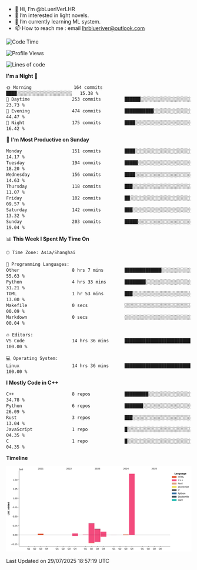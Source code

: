 - 👋 Hi, I’m @bLueriVerLHR
- 👀 I’m interested in light novels.
- 🌱 I’m currently learning ML system.
- 📫 How to reach me : email lhrblueriver@outlook.com

<!--START_SECTION:waka-->
![Code Time](http://img.shields.io/badge/Code%20Time-401%20hrs%2028%20mins-blue)

![Profile Views](http://img.shields.io/badge/Profile%20Views-0-blue)

![Lines of code](https://img.shields.io/badge/From%20Hello%20World%20I%27ve%20Written-2.3%20million%20lines%20of%20code-blue)

**I'm a Night 🦉** 

```text
🌞 Morning                164 commits         ████░░░░░░░░░░░░░░░░░░░░░   15.38 % 
🌆 Daytime                253 commits         ██████░░░░░░░░░░░░░░░░░░░   23.73 % 
🌃 Evening                474 commits         ███████████░░░░░░░░░░░░░░   44.47 % 
🌙 Night                  175 commits         ████░░░░░░░░░░░░░░░░░░░░░   16.42 % 
```
📅 **I'm Most Productive on Sunday** 

```text
Monday                   151 commits         ████░░░░░░░░░░░░░░░░░░░░░   14.17 % 
Tuesday                  194 commits         █████░░░░░░░░░░░░░░░░░░░░   18.20 % 
Wednesday                156 commits         ████░░░░░░░░░░░░░░░░░░░░░   14.63 % 
Thursday                 118 commits         ███░░░░░░░░░░░░░░░░░░░░░░   11.07 % 
Friday                   102 commits         ██░░░░░░░░░░░░░░░░░░░░░░░   09.57 % 
Saturday                 142 commits         ███░░░░░░░░░░░░░░░░░░░░░░   13.32 % 
Sunday                   203 commits         █████░░░░░░░░░░░░░░░░░░░░   19.04 % 
```


📊 **This Week I Spent My Time On** 

```text
🕑︎ Time Zone: Asia/Shanghai

💬 Programming Languages: 
Other                    8 hrs 7 mins        ██████████████░░░░░░░░░░░   55.63 % 
Python                   4 hrs 33 mins       ████████░░░░░░░░░░░░░░░░░   31.21 % 
TOML                     1 hr 53 mins        ███░░░░░░░░░░░░░░░░░░░░░░   13.00 % 
Makefile                 0 secs              ░░░░░░░░░░░░░░░░░░░░░░░░░   00.09 % 
Markdown                 0 secs              ░░░░░░░░░░░░░░░░░░░░░░░░░   00.04 % 

🔥 Editors: 
VS Code                  14 hrs 36 mins      █████████████████████████   100.00 % 

💻 Operating System: 
Linux                    14 hrs 36 mins      █████████████████████████   100.00 % 
```

**I Mostly Code in C++** 

```text
C++                      8 repos             █████████░░░░░░░░░░░░░░░░   34.78 % 
Python                   6 repos             ███████░░░░░░░░░░░░░░░░░░   26.09 % 
Rust                     3 repos             ███░░░░░░░░░░░░░░░░░░░░░░   13.04 % 
JavaScript               1 repo              █░░░░░░░░░░░░░░░░░░░░░░░░   04.35 % 
C                        1 repo              █░░░░░░░░░░░░░░░░░░░░░░░░   04.35 % 
```



**Timeline**

![Lines of Code chart](https://raw.githubusercontent.com/bLueriVerLHR/bLueriVerLHR/main/assets/bar_graph.png)


 Last Updated on 29/07/2025 18:57:19 UTC
<!--END_SECTION:waka-->
